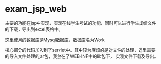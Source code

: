 # exam_jsp_web
主要的功能在jsp中实现，实现在线学生考试的功能，同时可以进行学生成绩文件的下载，导出到excel表格中。

这里使用的数据库是Mysql数据库，数据库名为Work

核心部分的代码加入到了servlet中。其中较为麻烦的是对文件的处理，这里需要的导入文件处理的jar包，我放在了WEB-INF中的lib包下，
实现文件下载及导出。




